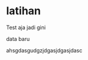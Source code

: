 # latihan
Test aja
jadi gini

data baru

<html>
  <head>
    <style>
      hagsdhagshdvashgdwgjdgwaj
    </style>
  </head>
  <body>
    ahsgdasgudgzjdgasjdgasjdasc
  </body>
</html>
